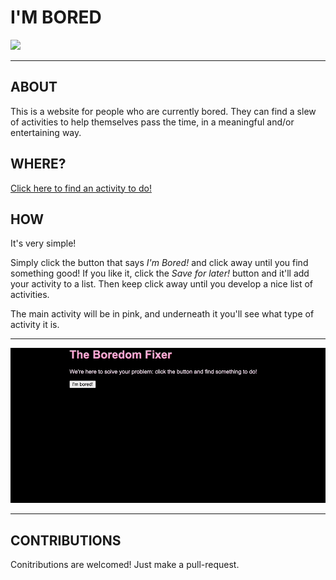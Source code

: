 # **I'M BORED**
<!-- <img src="https://img.shields.io/badge/MAJALIJU-creator-brightgreen"> -->
<img src="https://img.shields.io/badge/phase1-project-blue">

___

## **ABOUT**
This is a website for people who are currently bored. They can find a slew of activities to help themselves pass the time, in a meaningful and/or entertaining way.

## **WHERE?**
[Click here to find an activity to do!](http://MAJALIJU.COM/im-bored)

## **HOW**
It's very simple!

Simply click the button that says *I'm Bored!* and click away until you find something good! If you like it, click the *Save for later!* button and it'll add your activity to a list. Then keep click away until you develop a nice list of activities. 

The main activity will be in pink, and underneath it you'll see what type of activity it is.

___
<img src ="images/main-website.gif">

___


## **CONTRIBUTIONS**
Conitributions are welcomed! Just make a pull-request.
